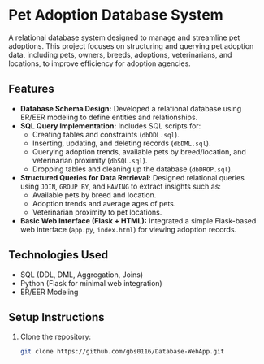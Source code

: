 # Pet Adoption Database System

A relational database system designed to manage and streamline pet adoptions. This project focuses on structuring and querying pet adoption data, including pets, owners, breeds, adoptions, veterinarians, and locations, to improve efficiency for adoption agencies.

## Features
- **Database Schema Design:** Developed a relational database using ER/EER modeling to define entities and relationships.
- **SQL Query Implementation:** Includes SQL scripts for:
  - Creating tables and constraints (`dbDDL.sql`).
  - Inserting, updating, and deleting records (`dbDML.sql`).
  - Querying adoption trends, available pets by breed/location, and veterinarian proximity (`dbSQL.sql`).
  - Dropping tables and cleaning up the database (`dbDROP.sql`).
- **Structured Queries for Data Retrieval:** Designed relational queries using `JOIN`, `GROUP BY`, and `HAVING` to extract insights such as:
  - Available pets by breed and location.
  - Adoption trends and average ages of pets.
  - Veterinarian proximity to pet locations.
- **Basic Web Interface (Flask + HTML):** Integrated a simple Flask-based web interface (`app.py`, `index.html`) for viewing adoption records.

## Technologies Used
- SQL (DDL, DML, Aggregation, Joins)
- Python (Flask for minimal web integration)
- ER/EER Modeling

## Setup Instructions
1. Clone the repository:
   ```bash
   git clone https://github.com/gbs0116/Database-WebApp.git

